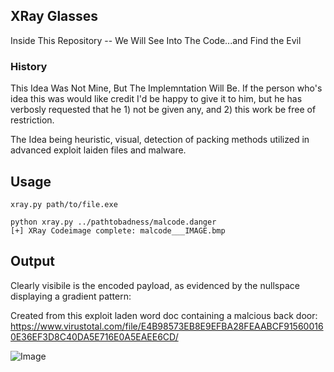 ## XRay Glasses
Inside This Repository -- We Will See Into The Code...and Find the Evil

### History
This Idea Was Not Mine, But The Implemntation Will Be. If the person who's idea this was would like credit I'd be happy to give it to him, but he has verbosly requested that he 1) not be given any, and 2) this work be free of restriction. 

The Idea being heuristic, visual, detection of packing methods utilized in advanced exploit laiden files and malware.

## Usage

```
xray.py path/to/file.exe 

python xray.py ../pathtobadness/malcode.danger 
[+] XRay Codeimage complete: malcode___IMAGE.bmp

```

## Output

Clearly visibile is the encoded payload, as evidenced by the nullspace displaying a gradient pattern:

Created from this exploit laden word doc containing a malcious back door: https://www.virustotal.com/file/E4B98573EB8E9EFBA28FEAABCF915600160E36EF3D8C40DA5E716E0A5EAEE6CD/

![Image](https://raw.github.com/Xen0ph0n/XRayGlasses/master/sample.png) 
